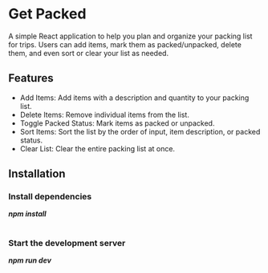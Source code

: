# Get Packed

A simple React application to help you plan and organize your packing list for trips. Users can add items, mark them as packed/unpacked, delete them, and even sort or clear your list as needed.

## Features

- Add Items: Add items with a description and quantity to your packing list.
- Delete Items: Remove individual items from the list.
- Toggle Packed Status: Mark items as packed or unpacked.
- Sort Items: Sort the list by the order of input, item description, or packed status.
- Clear List: Clear the entire packing list at once.

## Installation

### Install dependencies

***npm install***

#

### Start the development server

***npm run dev***





